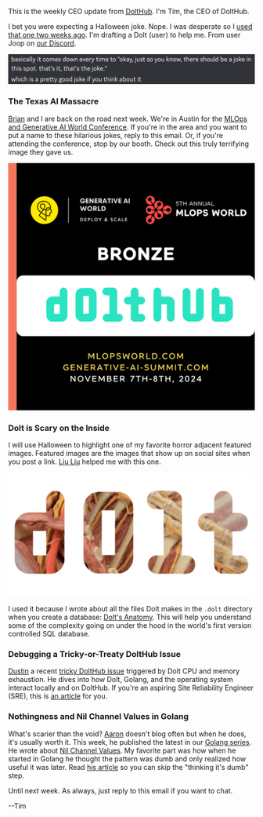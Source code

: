 This is the weekly CEO update from [DoltHub](https://www.dolthub.com/). I'm Tim, the CEO of DoltHub. 

I bet you were expecting a Halloween joke. Nope. I was desperate so I [used that one two weeks ago](https://github.com/dolthub/weekly-updates/blob/main/emails/2024-10-18.md). I'm drafting a Dolt (user) to help me. From user Joop on [our Discord](https://discord.gg/gqr7K4VNKe).

[![Joop Joke](../images/joop-joke.png)](https://discord.gg/gqr7K4VNKe)

### The Texas AI Massacre

[Brian](https://www.dolthub.com/team#brian) and I are back on the road next week. We're in Austin for the [MLOps and Generative AI World Conference](https://mlopsworld.com/). If you're in the area and you want to put a name to these hilarious jokes, reply to this email. Or, if you're attending the conference, stop by our booth. Check out this truly terrifying image they gave us.

![MLOps World](../images/mlops-world.png)

### Dolt is Scary on the Inside

I will use Halloween to highlight one of my favorite horror adjacent featured images. Featured images are the images that show up on social sites when you post a link. [Liu Liu](https://www.dolthub.com/team#liuliu) helped me with this one. 

[![Dolt Anatomy](../images/dolt-anatomy.png)](https://www.dolthub.com/blog/2024-10-28-dolt-anatomy/)

I used it because I wrote about all the files Dolt makes in the `.dolt` directory when you create a database: [Dolt's Anatomy](https://www.dolthub.com/blog/2024-10-28-dolt-anatomy/). This will help you understand some of the complexity going on under the hood in the world's first version controlled SQL database.

### Debugging a Tricky-or-Treaty DoltHub Issue 

[Dustin](https://www.dolthub.com/team#dustin) a recent [tricky DoltHub issue](https://www.dolthub.com/blog/2024-10-31-sleuthing-resource-leaks-in-dolt/) triggered by Dolt CPU and memory exhaustion. He dives into how Dolt, Golang, and the operating system interact locally and on DoltHub. If you're an aspiring Site Reliability Engineer (SRE), this is [an article](https://www.dolthub.com/blog/2024-10-31-sleuthing-resource-leaks-in-dolt/) for you.

### Nothingness and Nil Channel Values in Golang

What's scarier than the void? [Aaron](https://www.dolthub.com/team#aaron) doesn't blog often but when he does, it's usually worth it. This week, he published the latest in our [Golang series](https://www.dolthub.com/blog/?q=golang). He wrote about [Nil Channel Values](https://www.dolthub.com/blog/2024-10-25-go-nil-channels-pattern/). My favorite part was how when he started in Golang he thought the pattern was dumb and only realized how useful it was later. Read [his article](https://www.dolthub.com/blog/2024-10-25-go-nil-channels-pattern/) so you can skip the "thinking it's dumb" step.

Until next week. As always, just reply to this email if you want to chat.

--Tim
